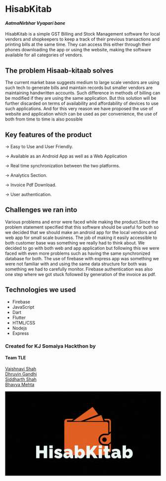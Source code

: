 # HisabKitab
#### *AatmaNirbhar Vyapari bane*

HisabKitab is a simple GST Billing and Stock Management software for local vendors and shopkeepers to keep a track of their previous transactions and printing bills at the same time. They can access this either through their phones downloading the app or using the website, making the software available for all categories of vendors.

## The problem Hisaab-kitaab solves
The current market base suggests medium to large scale vendors are using such tech to generate bills and maintain records but smaller vendors are maintaining handwritten accounts. Such difference in methods of billing can be modified if they are using the same application.
But this solution will be further discarded on terms of availability and affordability of devices to use such applications. And for this very reason we have proposed the use of website and application which can be used as per convenience, the use of both from time to time is also possible


## Key features of the product
-> Easy to Use and User Friendly.

-> Available as an Android App as well as a Web Application

-> Real time synchronization between the two platforms.

-> Analytics Section.

-> Invoice Pdf Download.

-> User authentication.



## Challenges we ran into
Various problems and error were faced while making the product.Since the problem statement specified that this software should be useful for both so we decided that we should make an android app for the local vendors and web app for small scale business. The job of making it easily accessible to both customer base was something we really had to think about.
We decided to go with both web and app application but following this we were faced with even more problems such as having the same synchronized database for both. The use of firebase with express app was something we were not familiar with and using the same data structure for both was something we had to carefully monitor.
Firebase authentication was also one step where we got stuck followed by generation of the invoice as pdf.


## Technologies we used
- Firebase
- JavaScript
- Dart
- Flutter
- HTML/CSS
- Nodejs
- Express


### Created for KJ Somaiya Hackthon by
#### Team TLE <br>
[Vaishnavi Shah](https://github.com/vaishnavirshah) <br>
[Dhruvin Gandhi](https://github.com/dhruvin5) <br>
[Siddharth Shah](https://github.com/sid-1207) <br>
[Bhavya Mehta](https://github.com/bhavya092)


<img src="https://github.com/bhavya092/HisabKitab/blob/main/App/hisabKitab-app/assets/images/logo.png">
